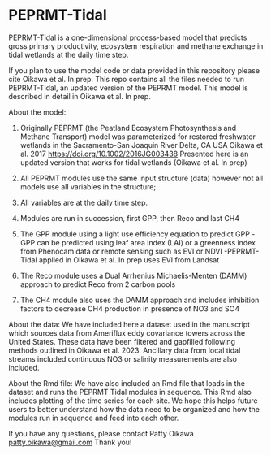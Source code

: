 # PEPRMT-Tidal
PEPRMT-Tidal is a one-dimensional process-based model that predicts gross primary productivity, ecosystem respiration and methane exchange in tidal wetlands at the daily time step.

If you plan to use the model code or data provided in this repository please cite Oikawa et al. In prep.
This repo contains all the files needed to run PEPRMT-Tidal, an updated version of the PEPRMT model.
This model is described in detail in Oikawa et al. In prep.

About the model:
1. Originally PEPRMT (the Peatland Ecosystem Photosynthesis and Methane Transport) model 
was parameterized for restored freshwater wetlands in the Sacramento-San Joaquin River Delta, CA USA
Oikawa et al. 2017 https://doi.org/10.1002/2016JG003438
Presented here is an updated version that works for tidal wetlands (Oikawa et al. In prep)

3. All PEPRMT modules use the same input structure (data) 
however not all models use all variables in the structure;
4. All variables are at the daily time step.
5. Modules are run in succession, first GPP, then Reco and last CH4
6. The GPP module using a light use efficiency equation to predict GPP
    -GPP can be predicted using leaf area index (LAI) or a greenness index from Phenocam data or remote sensing such as EVI or NDVI
    -PEPRMT-Tidal applied in Oikawa et al. In prep uses EVI from Landsat
7. The Reco module uses a Dual Arrhenius Michaelis-Menten (DAMM) approach to predict Reco from 2 carbon pools
8. The CH4 module also uses the DAMM approach and includes inhibition factors to decrease CH4 production in presence of NO3 and SO4

About the data:
We have included here a dataset used in the manuscript which sources data from Ameriflux eddy covariance towers across the United States.
These data have been filtered and gapfilled following methods outlined in Oikawa et al. 2023.
Ancillary data from local tidal streams included continuous NO3 or salinity measurements are also included.


About the Rmd file:
We have also included an Rmd file that loads in the dataset and runs the PEPRMT Tidal modules in sequence.
This Rmd also includes plotting of the time series for each site.
We hope this helps future users to better understand how the data need to be organized and how the modules run in sequence and feed into each other.

If you have any questions, please contact Patty Oikawa patty.oikawa@gmail.com
Thank you!

   

